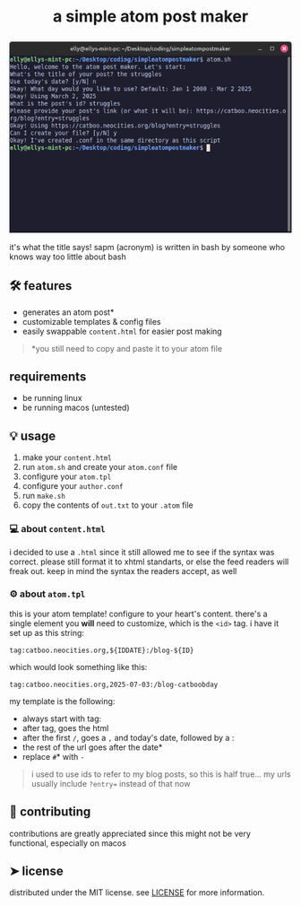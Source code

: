 # <p align="center">a simple atom post maker</p>

<p align="center">
  <img src="picture.png" alt="preview of the script in the linux cli"/>
</p>
it's what the title says! sapm (acronym) is written in bash by someone who knows way too little about bash
    
## 🛠️ features 
- generates an atom post*
- customizable templates & config files
- easily swappable `content.html` for easier post making

> *you still need to copy and paste it to your atom file

## requirements
- be running linux
- be running macos (untested)
<!-- windows can't really run bash r.i.p.  -->

## 💡 usage
1. make your `content.html`
2. run `atom.sh` and create your `atom.conf` file
3. configure your `atom.tpl`
4. configure your `author.conf`
5. run `make.sh`
6. copy the contents of `out.txt` to your `.atom` file

### 💻️ about `content.html`
i decided to use a `.html` since it still allowed me to see if the syntax was correct. please still format it to xhtml standarts, or else the feed readers will freak out. keep in mind the syntax the readers accept, as well

### ⚙️ about `atom.tpl`
this is your atom template! configure to your heart's content. there's a single element you **will** need to customize, which is the `<id>` tag.
i have it set up as this string:

```
tag:catboo.neocities.org,${IDDATE}:/blog-${ID}
```
which would look something like this:
```
tag:catboo.neocities.org,2025-07-03:/blog-catboobday
```
my template is the following:
- always start with tag:
- after tag, goes the html
- after the first `/`, goes a `,` and today's date, followed by a :
- the rest of the url goes after the date*
- replace `#`* with `-`
> i used to use ids to refer to my blog posts, so this is half true... my urls usually include `?entry=` instead of that now
  
## 🍰 contributing    
contributions are greatly appreciated since this might not be very functional, especially on macos
        
## ➤ license
distributed under the MIT license. see [LICENSE](LICENSE) for more information.
        
